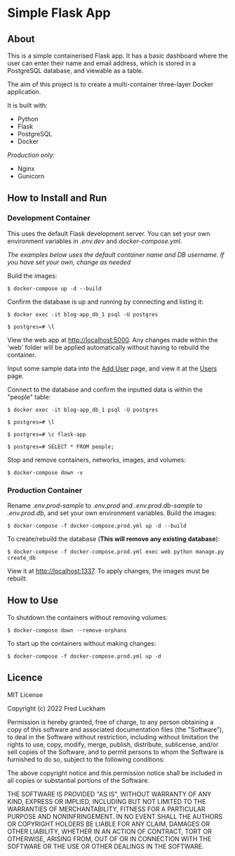 # Simple Flask App

## About

This is a simple containerised Flask app. It has a basic dashboard where the user can enter their name and email address, which is stored in a PostgreSQL database, and viewable as a table.

The aim of this project is to create a multi-container three-layer Docker application.

It is built with:

- Python
- Flask
- PostgreSQL
- Docker

_Production only:_

- Nginx
- Gunicorn

## How to Install and Run

### Development Container

This uses the default Flask development server. You can set your own environment variables in _.env.dev_ and _docker-compose.yml_.

_The examples below uses the default container name and DB username. If you have set your own, change as needed_

Build the images:

```
$ docker-compose up -d --build
```

Confirm the database is up and running by connecting and listing it:

```
$ docker exec -it blog-app_db_1 psql -U postgres

$ postgres=# \l
```

View the web app at [http://localhost:5000](http://localhost:5000). Any changes made within the 'web' folder will be applied automatically without having to rebuild the container.

Input some sample data into the [Add User](http://127.0.0.1:1337/addperson) page, and view it at the [Users](http://127.0.0.1:1337/display) page.

Connect to the database and confirm the inputted data is within the "people" table:

```
$ docker exec -it blog-app_db_1 psql -U postgres

$ postgres=# \l

$ postgres=# \c flask-app

$ postgres=# SELECT * FROM people;
```

Stop and remove containers, networks, images, and volumes:

```
$ docker-compose down -v
```

### Production Container

Rename _.env.prod-sample_ to _.env.prod_ and _.env.prod.db-sample_ to _.env.prod.db_, and set your own environment variables.
Build the images:

```
$ docker-compose -f docker-compose.prod.yml up -d --build
```

To create/rebuild the database (**This will remove any existing database**):

```
$ docker-compose -f docker-compose.prod.yml exec web python manage.py create_db
```

View it at [http://localhost:1337](http://localhost:1337). To apply changes, the images must be rebuilt.

## How to Use

To shutdown the containers without removing volumes:

```
$ docker-compose down --remove-orphans
```

To start up the containers without making changes:

```
$ docker-compose -f docker-compose.prod.yml up -d
```

## Licence

MIT License

Copyright (c) 2022 Fred Luckham

Permission is hereby granted, free of charge, to any person obtaining a copy
of this software and associated documentation files (the "Software"), to deal
in the Software without restriction, including without limitation the rights
to use, copy, modify, merge, publish, distribute, sublicense, and/or sell
copies of the Software, and to permit persons to whom the Software is
furnished to do so, subject to the following conditions:

The above copyright notice and this permission notice shall be included in all
copies or substantial portions of the Software.

THE SOFTWARE IS PROVIDED "AS IS", WITHOUT WARRANTY OF ANY KIND, EXPRESS OR
IMPLIED, INCLUDING BUT NOT LIMITED TO THE WARRANTIES OF MERCHANTABILITY,
FITNESS FOR A PARTICULAR PURPOSE AND NONINFRINGEMENT. IN NO EVENT SHALL THE
AUTHORS OR COPYRIGHT HOLDERS BE LIABLE FOR ANY CLAIM, DAMAGES OR OTHER
LIABILITY, WHETHER IN AN ACTION OF CONTRACT, TORT OR OTHERWISE, ARISING FROM,
OUT OF OR IN CONNECTION WITH THE SOFTWARE OR THE USE OR OTHER DEALINGS IN THE
SOFTWARE.
